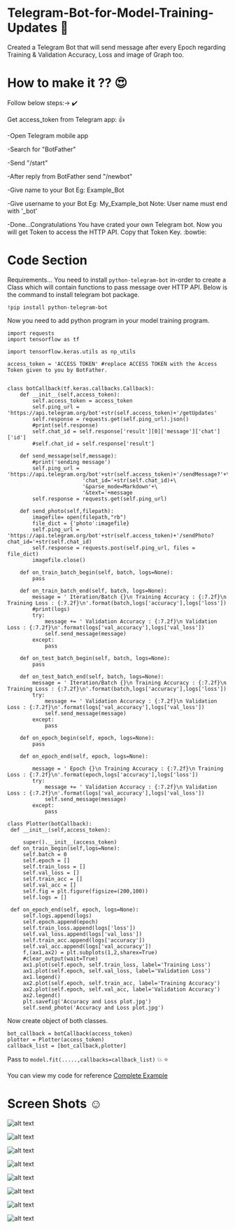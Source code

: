 # Telegram-Bot-for-Model-Training-Updates :rocket:
Created a Telegram Bot that will send message after every Epoch regarding Training &amp; Validation Accuracy, Loss and image of Graph too.

# How to make it ?? :heart_eyes:
Follow below steps:-> :heavy_check_mark:

Get access_token from Telegram app: :+1:

-Open Telegram mobile app

-Search for "BotFather"

-Send "/start"

-After reply from BotFather send "/newbot"

-Give name to your Bot Eg: Example_Bot

-Give username to your Bot Eg: My_Example_bot Note: User name must end with '_bot'

-Done...Congratulations You have crated your own Telegram bot. Now you will get Token to access the HTTP API. Copy that Token Key. :bowtie:


# Code Section
Requirements...
You need to install `python-telegram-bot` in-order to create a Class which will contain functions to pass message over HTTP API. Below is the command to install telegram bot package.

```!pip install python-telegram-bot```

Now you need to add python program in your model training program.

```
import requests
import tensorflow as tf

import tensorflow.keras.utils as np_utils

access_token = 'ACCESS TOKEN' #replace ACCESS TOKEN with the Access Token given to you by BotFather.


class botCallback(tf.keras.callbacks.Callback):
    def __init__(self,access_token):
        self.access_token = access_token
        self.ping_url = 'https://api.telegram.org/bot'+str(self.access_token)+'/getUpdates'
        self.response = requests.get(self.ping_url).json()
        #print(self.response)
        self.chat_id = self.response['result'][0]['message']['chat']['id']
        #self.chat_id = self.response['result']

    def send_message(self,message):
        #print('sending message')
        self.ping_url = 'https://api.telegram.org/bot'+str(self.access_token)+'/sendMessage?'+\
                        'chat_id='+str(self.chat_id)+\
                        '&parse_mode=Markdown'+\
                        '&text='+message
        self.response = requests.get(self.ping_url)
    
    def send_photo(self,filepath):
        imagefile= open(filepath,"rb")
        file_dict = {'photo':imagefile}
        self.ping_url = 'https://api.telegram.org/bot'+str(self.access_token)+'/sendPhoto?chat_id='+str(self.chat_id)
        self.response = requests.post(self.ping_url, files = file_dict)
        imagefile.close()

    def on_train_batch_begin(self, batch, logs=None):
        pass
    
    def on_train_batch_end(self, batch, logs=None):
        message = ' Iteration/Batch {}\n Training Accuracy : {:7.2f}\n Training Loss : {:7.2f}\n'.format(batch,logs['accuracy'],logs['loss'])
        #print(logs)
        try:
            message += ' Validation Accuracy : {:7.2f}\n Validation Loss : {:7.2f}\n'.format(logs['val_accuracy'],logs['val_loss'])
            self.send_message(message)
        except:
            pass

    def on_test_batch_begin(self, batch, logs=None):
        pass
    
    def on_test_batch_end(self, batch, logs=None):
        message = ' Iteration/Batch {}\n Training Accuracy : {:7.2f}\n Training Loss : {:7.2f}\n'.format(batch,logs['accuracy'],logs['loss'])
        try:
            message += ' Validation Accuracy : {:7.2f}\n Validation Loss : {:7.2f}\n'.format(logs['val_accuracy'],logs['val_loss'])
            self.send_message(message)
        except:
            pass

    def on_epoch_begin(self, epoch, logs=None):
        pass

    def on_epoch_end(self, epoch, logs=None):

        message = ' Epoch {}\n Training Accuracy : {:7.2f}\n Training Loss : {:7.2f}\n'.format(epoch,logs['accuracy'],logs['loss'])
        try:
            message += ' Validation Accuracy : {:7.2f}\n Validation Loss : {:7.2f}\n'.format(logs['val_accuracy'],logs['val_loss'])
            self.send_message(message)        
        except:
            pass

class Plotter(botCallback):
 def __init__(self,access_token):
    
     super().__init__(access_token)
 def on_train_begin(self,logs=None):
     self.batch = 0
     self.epoch = []
     self.train_loss = []
     self.val_loss = []
     self.train_acc = []
     self.val_acc = []
     self.fig = plt.figure(figsize=(200,100))
     self.logs = []

 def on_epoch_end(self, epoch, logs=None):
     self.logs.append(logs)
     self.epoch.append(epoch)
     self.train_loss.append(logs['loss'])
     self.val_loss.append(logs['val_loss'])
     self.train_acc.append(logs['accuracy'])
     self.val_acc.append(logs['val_accuracy'])
     f,(ax1,ax2) = plt.subplots(1,2,sharex=True)
     #clear_output(wait=True)
     ax1.plot(self.epoch, self.train_loss, label='Training Loss')
     ax1.plot(self.epoch, self.val_loss, label='Validation Loss')
     ax1.legend()
     ax2.plot(self.epoch, self.train_acc, label='Training Accuracy')
     ax2.plot(self.epoch, self.val_acc, label='Validation Accuracy')
     ax2.legend()
     plt.savefig('Accuracy and Loss plot.jpg')
     self.send_photo('Accuracy and Loss plot.jpg')
```

Now create object of both classes.
```
bot_callback = botCallback(access_token)
plotter = Plotter(access_token)
callback_list = [bot_callback,plotter]

```
Pass to `model.fit(.....,callbacks=callback_list)` :boom: :star:

You can view my code for reference
[Complete Example](https://github.com/OMIII1997/Telegram-Bot-for-Model-Training-Updates/blob/master/Soil-Type-Classification-SoilNet.ipynb)



# Screen Shots :relaxed:

![alt text](https://github.com/OMIII1997/Telegram-Bot-for-Model-Training-Updates/blob/master/screen_shots/Screenshot%20(163).png)

![alt text](https://github.com/OMIII1997/Telegram-Bot-for-Model-Training-Updates/blob/master/screen_shots/Screenshot%20(164).png)

![alt text](https://github.com/OMIII1997/Telegram-Bot-for-Model-Training-Updates/blob/master/screen_shots/Screenshot%20(165).png)

![alt text](https://github.com/OMIII1997/Telegram-Bot-for-Model-Training-Updates/blob/master/screen_shots/Screenshot%20(166).png)

![alt text](https://github.com/OMIII1997/Telegram-Bot-for-Model-Training-Updates/blob/master/screen_shots/Screenshot%20(167).png)

![alt text](https://github.com/OMIII1997/Telegram-Bot-for-Model-Training-Updates/blob/master/screen_shots/Screenshot%20(168).png)

![alt text](https://github.com/OMIII1997/Telegram-Bot-for-Model-Training-Updates/blob/master/screen_shots/Screenshot%20(169).png)

![alt text](https://github.com/OMIII1997/Telegram-Bot-for-Model-Training-Updates/blob/master/screen_shots/Screenshot%20(170).png)

